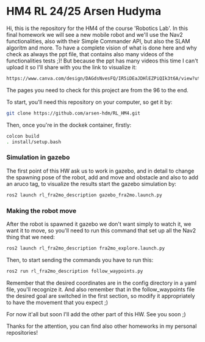 # HM4 RL 24/25 Arsen Hudyma

Hi, this is the repository for the HM4 of the course 'Robotics Lab'. In this final homework we will see a new mobile robot and we'll use the Nav2 functionalities, also with their Simple Commander API, but also the SLAM algoritm and more.
To have a complete vision of what is done here and why check as always the ppt file, that contains also many videos of the functionalities tests ;)!
But because the ppt has many videos this time I can't upload it so I'll share with you the link to visualize it:
```bash
https://www.canva.com/design/DAGdsNvesFQ/IR5iDEaJDHlEZPiQIk3t6A/view?utm_content=DAGdsNvesFQ&utm_campaign=designshare&utm_medium=link2&utm_source=uniquelinks&utlId=h0b19a66833
```

The pages you need to check for this project are from the 96 to the end.

To start, you'll need this repository on your computer, so get it by:
```bash
git clone https://github.com/arsen-hdm/RL_HM4.git
```

Then, once you're in the dockek container, firstly:
```bash
colcon build
. install/setup.bash
```

### Simulation in gazebo
The first point of this HW ask us to work in gazebo, and in detail to change the spawning pose of the robot, add and move and obstacle and also to add an aruco tag, to visualize the results start the gazebo simulation by:
```bash
ros2 launch rl_fra2mo_description gazebo_fra2mo.launch.py
```

### Making the robot move
After the robot is spawned it gazebo we don't want simply to watch it, we want it to move, so you'll need to run this command that set up all the Nav2 thing that we need:
```bash
ros2 launch rl_fra2mo_description fra2mo_explore.launch.py
```

Then, to start sending the commands you have to run this:
```bash
ros2 run rl_fra2mo_description follow_waypoints.py
```

Remember that the desired coordinates are in the config directory in a yaml file, you'll recognize it. And also remember that in the follow_waypoints file the desired goal are switched in the first section, so modify it appropriately to have the movement that you expect ;)

For now it'all but soon I'll add the other part of this HW. See you soon ;)

Thanks for the attention, you can find also other homeworks in my personal repositories!
